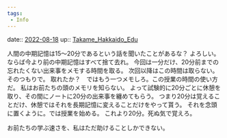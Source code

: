 ```yaml
---
tags:
 - Info
---
```


date:: [2022-08-18](Daily_Note/2022-08-18.md)
up:: [Takame_Hakkaido_Edu](../Bar/Novel/Nacaria/Takame_Hakkaido_Edu.md)

人間の中期記憶は15〜20分であるという話を聞いたことがあるな？
よろしい。ならば今より前の中期記憶はすべて捨て去れ。
今回は一分だけ、20分前までの忘れたくない出来事をメモする時間を取る。
次回以降はこの時間は取らない。そのつもりで。
取れたか？　ではもう一つメモしろ。この授業の時間の使い方だ。
私はお前たちの頭のメモリを知らない。
よって試験的に20分ごとに休憩を取り、その間にノートに20分の出来事を纏めてもらう。
つまり20分は覚えることだけ、休憩ではそれを長期記憶に変えることだけをやって貰う。
それを念頭に置くように。では授業を始める。
これより20分。死ぬ気で覚えろ。

お前たちの学ぶ速さを、私はただ助けることしかできない。